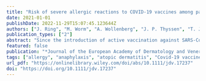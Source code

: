 ```yaml
---
title: "Risk of severe allergic reactions to COVID-19 vaccines among patients with allergic skin diseases – practical recommendations. A position statement of ETFAD with external experts"
date: 2021-01-01
publishDate: 2022-11-29T15:07:45.123644Z
authors: ["J. Ring", "M. Worm", "A. Wollenberg", "J. P. Thyssen", "T. Jakob", "L. Klimek", "C. Bangert", "S. Barbarot", "T. Bieber", "MS de Bruin‐Weller", "P. V. Chernyshov", "S. Christen‐Zaech", "M. Cork", "U. Darsow", "C. Flohr", "R. Fölster‐Holst", "C. Gelmetti", "U. Gieler", "J. Gutermuth", "A. Heratizadeh", "D. J. Hijnen", "LB von Kobyletzki", "B. Kunz", "C. Paul", "De Raeve", "Julien Seneschal", "D. Simon", "P. I. Spuls", "J. F. Stalder", "A. Svensson", "Z. Szalai", "A. Taieb", "A. Torrelo", "M. Trzeciak", " Vestergaard", "T. Werfel", "S. Weidinger", "M. Deleuran"]
publication_types: ["2"]
abstract: "Since the introduction of active vaccination against SARS-CoV-2 infection, there has been a debate about the risk of developing severe allergic or anaphylactic reactions among individuals with a history of allergy. Indeed, rare cases of severe allergic reactions have been reported in the United Kingdom and North America. By february 2021 a rate of 4,5 severe allergic reactions occurred among 1 million patients vaccinated with the mRNA-based COVID-19 vaccines, which is higher than the generally expected rate of severe allergic reactions to vaccinations of around 1 in 1 million."
featured: false
publication: "*Journal of the European Academy of Dermatology and Venereology*"
tags: ["allergy", "anaphylaxis", "atopic dermatitis", "Covid-19 vaccine", "practical management"]
url_pdf: "https://onlinelibrary.wiley.com/doi/abs/10.1111/jdv.17237"
doi: "https://doi.org/10.1111/jdv.17237"
---
```


